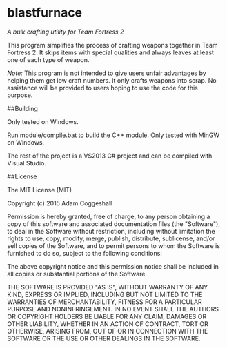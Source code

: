 # blastfurnace
*A bulk crafting utility for Team Fortress 2*

This program simplifies the process of crafting weapons together in Team Fortress 2. It skips items with special qualities and
always leaves at least one of each type of weapon.

*Note:* This program is not intended to give users unfair advantages by helping them get low craft numbers. It only crafts
weapons into scrap. No assistance will be provided to users hoping to use the code for this purpose.

##Building

Only tested on Windows.

Run module/compile.bat to build the C++ module. Only tested with MinGW on Windows.

The rest of the project is a VS2013 C# project and can be compiled with Visual Studio.

##License

The MIT License (MIT)

Copyright (c) 2015 Adam Coggeshall

Permission is hereby granted, free of charge, to any person obtaining a copy of this software and associated documentation files (the "Software"), to deal in the Software without restriction, including without limitation the rights to use, copy, modify, merge, publish, distribute, sublicense, and/or sell copies of the Software, and to permit persons to whom the Software is furnished to do so, subject to the following conditions:

The above copyright notice and this permission notice shall be included in all copies or substantial portions of the Software.

THE SOFTWARE IS PROVIDED "AS IS", WITHOUT WARRANTY OF ANY KIND, EXPRESS OR IMPLIED, INCLUDING BUT NOT LIMITED TO THE WARRANTIES OF MERCHANTABILITY, FITNESS FOR A PARTICULAR PURPOSE AND NONINFRINGEMENT. IN NO EVENT SHALL THE AUTHORS OR COPYRIGHT HOLDERS BE LIABLE FOR ANY CLAIM, DAMAGES OR OTHER LIABILITY, WHETHER IN AN ACTION OF CONTRACT, TORT OR OTHERWISE, ARISING FROM, OUT OF OR IN CONNECTION WITH THE SOFTWARE OR THE USE OR OTHER DEALINGS IN THE SOFTWARE.
